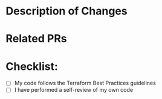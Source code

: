 # Description of Changes
<!--- Write a brief description of the changes. --->

# Related PRs
<!--- Any related PRs can be referenced here --->


# Checklist:

- [ ] My code follows the Terraform Best Practices guidelines
- [ ] I have performed a self-review of my own code
